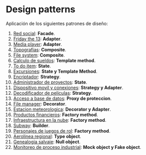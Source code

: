 # Design patterns

Aplicación de los siguientes patrones de diseño:

1) <u>Red social</u>: ____Facade____.
2) <u>Friday the 13</u>: __Adapter__.
3) <u>Media player</u>: __Adapter__.
4) <u>Topografias</u>: __Composite__.
5) <u>File system</u>: __Composite__.
6) <u>Calculo de sueldos</u>: __Template method__.
7) <u>To do item</u>: __State__.
8) <u>Excursiones</u>: __State y Template Method__.
9) <u>Encriptador</u>: __Strategy__.
10) <u>Administrador de proyectos</u>: __State__.
11) <u>Dispositivo movil y conexiones</u>: __Strategy y Adapter__.
12) <u>Decodificador de peliculas</u>: __Strategy__.
13) <u>Acceso a base de datos</u>: __Proxy de proteccion__.
14) <u>File manager</u>: __Decorator__.
15) <u>Estacion meteorologica</u>: __Decorator y Adapter__.
16) <u>Productos financieros</u>: __Factory method__.
17) <u>Infraestructura en la nube</u>: __Factory method__.
18) <u>Subway</u>: __Builder__.
19) <u>Personajes de juegos de rol</u>: __Factory method__.
20) <u>Aerolinea regional</u>: __Type object__.
21) <u>Genealogia salvaje</u>: __Null object__.
22) <u>Monitoreo de proceso industrial</u>: __Mock object y Fake object__.